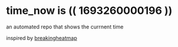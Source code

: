 # time_now is (( 1693260000196 ))

an automated repo that shows the currnent time

inspired by [breakingheatmap](https://github.com/breakingheatmap/breakingheatmap)